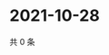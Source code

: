 # 2021-10-28

共 0 条

<!-- BEGIN WEIBO -->
<!-- 最后更新时间 Thu Oct 28 2021 11:00:45 GMT+0800 (China Standard Time) -->

<!-- END WEIBO -->
